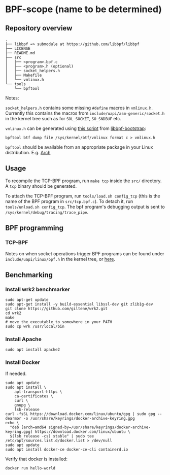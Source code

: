 # BPF-scope (name to be determined)

## Repository overview

```
.
├── libbpf => submodule at https://github.com/libbpf/libbpf
├── LICENSE
├── README.md
├── src
│   ├── <program>.bpf.c
│   ├── <program>.h (optional)
│   ├── socket_helpers.h
│   ├── Makefile
│   └── vmlinux.h
└── tools
    └── bpftool
```

Notes:

`socket_helpers.h` contains some missing `#define` macros in `vmlinux.h`. Currently this contains the macros from `include/uapi/asm-generic/socket.h` in the kernel tree such as for `SOL_SOCKET`, `SO_SNDBUF` etc.

`vmlinux.h` can be generated using [this script](https://github.com/libbpf/libbpf-bootstrap/blob/master/tools/gen_vmlinux_h.sh) from [libbpf-bootstrap](https://github.com/libbpf/libbpf-bootstrap):

```
bpftool btf dump file /sys/kernel/btf/vmlinux format c > vmlinux.h
```

`bpftool` should be available from an appropriate package in your Linux distribution. E.g. [Arch](https://archlinux.org/packages/community/x86_64/bpf/)

## Usage

To recompile the TCP-BPF program, run `make tcp` inside the `src/` directory. A `tcp` binary should be generated.

To attach the TCP-BPF program, run `tools/load.sh config_tcp` (this is the name of the BPF program in `src/tcp.bpf.c`). To detach it, run `tools/unload.sh config_tcp`. The bpf program's debugging output is sent to `/sys/kernel/debug/tracing/trace_pipe`.

## BPF programming

### TCP-BPF

Notes on when socket operations trigger BPF programs can be found under `include/uapi/linux/bpf.h` in the kernel tree, or [here](docs/SOCKOPS.md).

## Benchmarking
### Install wrk2 benchmarker

```
sudo apt-get update
sudo apt-get install -y build-essential libssl-dev git zlib1g-dev
git clone https://github.com/giltene/wrk2.git
cd wrk2
make
# move the executable to somewhere in your PATH
sudo cp wrk /usr/local/bin
```

### Install Apache

```
sudo apt install apache2
```

### Install Docker

If needed.

```
sudo apt update
sudo apt install \
    apt-transport-https \
    ca-certificates \
    curl \
    gnupg \
    lsb-release
curl -fsSL https://download.docker.com/linux/ubuntu/gpg | sudo gpg --dearmor -o /usr/share/keyrings/docker-archive-keyring.gpg
echo \
  "deb [arch=amd64 signed-by=/usr/share/keyrings/docker-archive-keyring.gpg] https://download.docker.com/linux/ubuntu \
  $(lsb_release -cs) stable" | sudo tee /etc/apt/sources.list.d/docker.list > /dev/null
sudo apt update
sudo apt install docker-ce docker-ce-cli containerd.io
```

Verify that docker is installed:

```
docker run hello-world
```
